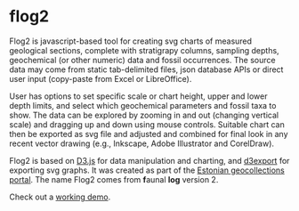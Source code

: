 # flog2

Flog2 is javascript-based tool for creating svg charts of measured geological sections, complete with stratigrapy columns, sampling depths, geochemical (or other numeric) data and fossil occurrences. The source data may come from static tab-delimited files, json database APIs or direct user input (copy-paste from Excel or LibreOffice). 

User has options to set specific scale or chart height, upper and lower depth limits, and select which geochemical parameters and fossil taxa to show. The data can be explored by zooming in and out (changing vertical scale) and dragging up and down using mouse controls. Suitable chart can then be exported as svg file and adjusted and combined for final look in any recent vector drawing (e.g., Inkscape, Adobe Illustrator and CorelDraw).

Flog2 is based on [D3.js](https://github.com/mbostock/d3) for data manipulation and charting, and [d3export](https://github.com/agordon/d3export_demo) for exporting svg graphs. It was created as part of the [Estonian geocollections portal](http://geocollections.info). The name Flog2 comes from **f**aunal **log** version 2.

Check out a [working demo](http://geokogud.info/flog2).
